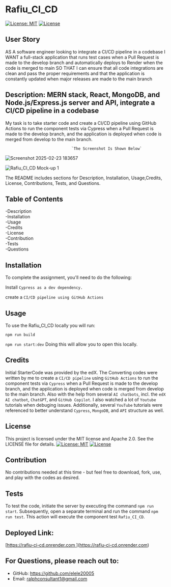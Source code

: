 # Rafiu_CI_CD
[![License: MIT](https://img.shields.io/badge/License-MIT-yellow.svg)](https://opensource.org/licenses/MIT) 
[![License](https://img.shields.io/badge/License-Apache_2.0-blue.svg)](https://opensource.org/licenses/Apache-2.0) 

## User Story

AS A software engineer looking to integrate a CI/CD pipeline in a codebase
I WANT a full-stack application that runs test cases when a Pull Request is made to the develop branch and automatically deploys to Render when the code is merged to main
SO THAT I can ensure that all code integrations are clean and pass the proper requirements and that the application is constantly updated when major releases are made to the main branch

## Description: MERN stack, React, MongoDB, and Node.js/Express.js server and API, integrate a CI/CD pipeline in a codebase

My task is to take starter code and create a CI/CD pipeline using GitHub Actions to run the component tests via Cypress when a Pull Request is made to the develop branch, and the application is deployed when code is merged from develop to the main branch.




                                 `The Screenshot Is Shown Below`
                                 



![Screenshot 2025-02-23 183657](https://github.com/user-attachments/assets/7ff19836-4c00-42ce-90da-d71d5f204bc9)


![Rafiu_CI_CD Mock-up 1](https://github.com/user-attachments/assets/f701da47-43b1-414d-926e-0880f8610ff9)






The README includes sections for Description, Installation, Usage,Credits, License, Contributions, Tests, and Questions.   


## Table of Contents

-Description     
-Installation      
-Usage     
-Credits    
-License         
-Contribution       
-Tests         
-Questions

## Installation
To complete the assignment, you'll need to do the following:

Install `Cypress as a dev dependency.`

create a `CI/CD pipeline using GitHub Actions`

 
## Usage
To use the Rafiu_CI_CD locally you will run:

`npm run build`

`npm run start:dev` Doing this will allow you to open this locally.


## Credits
Initial StarterCode was provided by the edX. The Converting codes were written by me to create a `CI/CD pipeline` using `GitHub Actions` to run the component tests via `Cypress` when a Pull Request is made to the develop branch, and the application is deployed when code is merged from develop to the main branch. Also with the help from several `AI chatbots`, incl. the `edX AI chatbot`, `ChatGPT`, and `GitHub Copilot`. I also watched a lot of `Youtube` tutorials when debuging issues. Additionally, several `YouTube` tutorials were referenced to better understand `Cypress`, `MongoDB`, and  `API` structure as well. 

## License
This project is licensed under the MIT license and Apache 2.0. See the LICENSE file for details.
[![License: MIT](https://img.shields.io/badge/License-MIT-yellow.svg)](https://opensource.org/licenses/MIT)
[![License](https://img.shields.io/badge/License-Apache_2.0-blue.svg)](https://opensource.org/licenses/Apache-2.0)

## Contribution
No contributions needed at this time - but feel free to download, fork, use, and play with the codes as desired.

## Tests
To test the code, initiate the server by executing the command `npm run start`. Subsequently, open a separate terminal and run the command `npm run test`. This action will execute the component test `Rafiu_CI_CD`.

## Deployed Link: 

[[https://rafiu-ci-cd.onrender.com ](https://rafiu-ci-cd.onrender.com)](https://rafiu-ci-cd.onrender.com)

## For Questions, please reach out to:
 
- GitHub: https://github.com/elele20005
- Email: ralphconsultant1@gmail.com 
